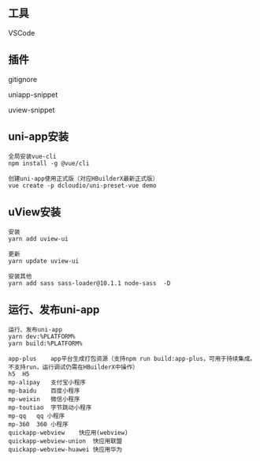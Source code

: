 ## 工具
 VSCode

## 插件

gitignore

uniapp-snippet

uview-snippet

## uni-app安装
```
全局安装vue-cli
npm install -g @vue/cli

创建uni-app使用正式版（对应HBuilderX最新正式版）
vue create -p dcloudio/uni-preset-vue demo
```

## uView安装

```
安装
yarn add uview-ui

更新
yarn update uview-ui

安装其他
yarn add sass sass-loader@10.1.1 node-sass  -D
```

## 运行、发布uni-app

```
运行、发布uni-app
yarn dev:%PLATFORM%
yarn build:%PLATFORM%

app-plus	app平台生成打包资源（支持npm run build:app-plus，可用于持续集成。不支持run，运行调试仍需在HBuilderX中操作）
h5	H5
mp-alipay	支付宝小程序
mp-baidu	百度小程序
mp-weixin	微信小程序
mp-toutiao	字节跳动小程序
mp-qq	qq 小程序
mp-360	360 小程序
quickapp-webview	快应用(webview)
quickapp-webview-union	快应用联盟
quickapp-webview-huawei	快应用华为
```
